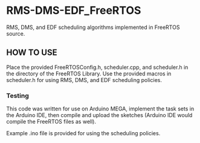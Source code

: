 # RMS-DMS-EDF_FreeRTOS
RMS, DMS, and EDF scheduling algorithms implemented in FreeRTOS source.

## HOW TO USE

Place the provided FreeRTOSConfig.h, scheduler.cpp, and scheduler.h in the directory of the FreeRTOS 
Library.
Use the provided macros in scheduler.h for using RMS, DMS, and EDF scheduling policies.

### Testing

This code was written for use on Arduino MEGA, implement the task sets in the Arduino IDE, then compile and upload the sketches (Arduino IDE would compile the FreeRTOS files as well).

Example .ino file is provided for using the scheduling policies.
